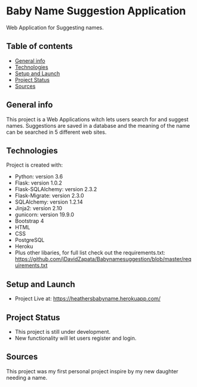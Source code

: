 # Baby Name Suggestion Application  
Web Application for Suggesting names.

## Table of contents
* [General info](#general-info)
* [Technologies](#technologies)
* [Setup and Launch](#setup-and-launch)
* [Project Status](#project-status) 
* [Sources](#sources)

## General info
This project is a Web Applications witch lets users search for and suggest names.  Suggestions are saved in a database and the meaning of the name can be searched in 5 different web sites.

	
## Technologies
Project is created with:
* Python: version 3.6
* Flask: version 1.0.2
* Flask-SQLAlchemy: version 2.3.2
* Flask-Migrate: version 2.3.0
* SQLAlchemy: version 1.2.14
* Jinja2: version 2.10
* gunicorn: version 19.9.0
* Bootstrap 4 
* HTML
* CSS
* PostgreSQL
* Heroku
* Plus other libaries, for full list check out the requirements.txt: https://github.com/jDavidZapata/Babynamesuggestion/blob/master/requirements.txt

## Setup and Launch
* Project Live at: https://heathersbabyname.herokuapp.com/

## Project Status
* This project is still under development.  
* New functionality will let users register and login. 


## Sources
This project was my first personal project inspire by my new daughter needing a name.
